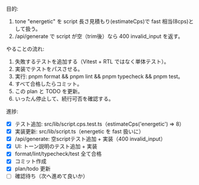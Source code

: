 目的:

1. tone "energetic" を script 長さ見積もり(estimateCps)で fast 相当(8cps)として扱う。
2. /api/generate で script が空（trim後）なら 400 invalid_input を返す。

やることの流れ:

1. 失敗するテストを追加する（Vitest + RTL ではなく単体テスト）。
2. 実装でテストをパスさせる。
3. 実行: pnpm format && pnpm lint && pnpm typecheck && pnpm test。
4. すべて合格したらコミット。
5. この plan と TODO を更新。
6. いったん停止して、続行可否を確認する。

進捗:

- [x] テスト追加: src/lib/script.cps.test.ts（estimateCps('energetic') => 8）
- [x] 実装更新: src/lib/script.ts（energetic を fast 扱いに）
- [x] /api/generate: 空scriptテスト追加 + 実装（400 invalid_input）
- [x] UI: トーン説明のテスト追加 + 実装
- [x] format/lint/typecheck/test 全て合格
- [x] コミット作成
- [x] plan/todo 更新
- [ ] 確認待ち（次へ進めて良いか）
